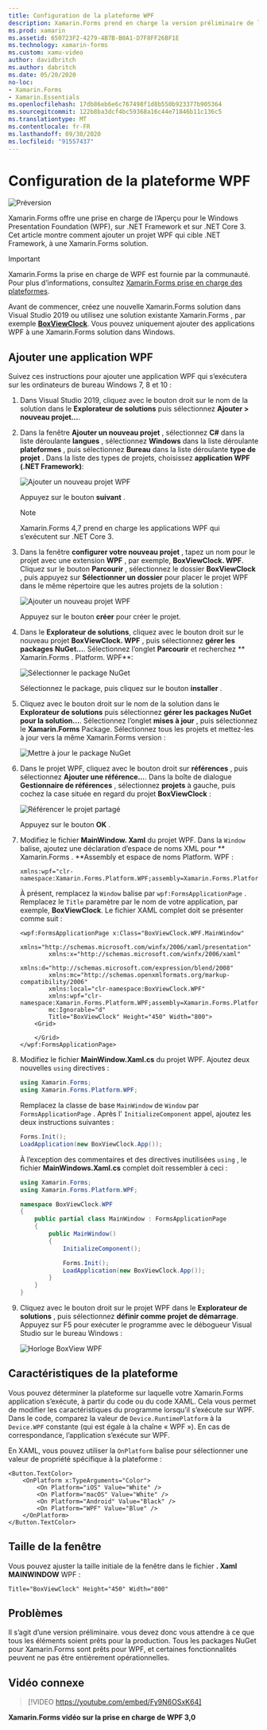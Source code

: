 ```yaml
---
title: Configuration de la plateforme WPF
description: Xamarin.Forms prend en charge la version préliminaire de la plateforme WPF.
ms.prod: xamarin
ms.assetid: 650723F2-4279-4B7B-B0A1-D7F8FF26BF1E
ms.technology: xamarin-forms
ms.custom: xamu-video
author: davidbritch
ms.author: dabritch
ms.date: 05/20/2020
no-loc:
- Xamarin.Forms
- Xamarin.Essentials
ms.openlocfilehash: 17db86eb6e6c767498f1d8b550b923377b905364
ms.sourcegitcommit: 122b8ba3dcf4bc59368a16c44e71846b11c136c5
ms.translationtype: MT
ms.contentlocale: fr-FR
ms.lasthandoff: 09/30/2020
ms.locfileid: "91557437"
---
```

# <a name="wpf-platform-setup"></a>Configuration de la plateforme WPF

![Préversion](~/media/shared/preview.png)

Xamarin.Forms offre une prise en charge de l’Aperçu pour le Windows Presentation Foundation (WPF), sur .NET Framework et sur .NET Core 3. Cet article montre comment ajouter un projet WPF qui cible .NET Framework, à une Xamarin.Forms solution.

> [!IMPORTANT]
> Xamarin.Forms la prise en charge de WPF est fournie par la communauté. Pour plus d’informations, consultez [ Xamarin.Forms prise en charge des plateformes](https://github.com/xamarin/Xamarin.Forms/wiki/Platform-Support).

Avant de commencer, créez une nouvelle Xamarin.Forms solution dans Visual Studio 2019 ou utilisez une solution existante Xamarin.Forms , par exemple [**BoxViewClock**](/samples/xamarin/xamarin-forms-samples/boxview-boxviewclock). Vous pouvez uniquement ajouter des applications WPF à une Xamarin.Forms solution dans Windows.

## <a name="add-a-wpf-application"></a>Ajouter une application WPF

Suivez ces instructions pour ajouter une application WPF qui s’exécutera sur les ordinateurs de bureau Windows 7, 8 et 10 :

1. Dans Visual Studio 2019, cliquez avec le bouton droit sur le nom de la solution dans le **Explorateur de solutions** puis sélectionnez **Ajouter > nouveau projet...**.

2. Dans la fenêtre **Ajouter un nouveau projet** , sélectionnez **C#** dans la liste déroulante **langues** , sélectionnez **Windows** dans la liste déroulante **plateformes** , puis sélectionnez **Bureau** dans la liste déroulante **type de projet** . Dans la liste des types de projets, choisissez **application WPF (.NET Framework)**:

    ![Ajouter un nouveau projet WPF](wpf-images/add-project.png "Ajouter un nouveau projet WPF")

    Appuyez sur le bouton **suivant** .

    > [!NOTE]
    > Xamarin.Forms 4,7 prend en charge les applications WPF qui s’exécutent sur .NET Core 3.

3. Dans la fenêtre **configurer votre nouveau projet** , tapez un nom pour le projet avec une extension **WPF** , par exemple, **BoxViewClock. WPF**. Cliquez sur le bouton **Parcourir** , sélectionnez le dossier **BoxViewClock** , puis appuyez sur **Sélectionner un dossier** pour placer le projet WPF dans le même répertoire que les autres projets de la solution :

    ![Ajouter un nouveau projet WPF](wpf-images/configure-project.png "Ajouter un nouveau projet WPF")

    Appuyez sur le bouton **créer** pour créer le projet.

4. Dans le **Explorateur de solutions**, cliquez avec le bouton droit sur le nouveau projet **BoxViewClock. WPF** , puis sélectionnez **gérer les packages NuGet...**. Sélectionnez l’onglet **Parcourir** et recherchez ** Xamarin.Forms . Platform. WPF**:

    ![Sélectionner le package NuGet](wpf-images/select-nuget-package.png "Sélectionner le package NuGet")

    Sélectionnez le package, puis cliquez sur le bouton **installer** .

5. Cliquez avec le bouton droit sur le nom de la solution dans le **Explorateur de solutions** puis sélectionnez **gérer les packages NuGet pour la solution...**. Sélectionnez l’onglet **mises à jour** , puis sélectionnez le **Xamarin.Forms** Package. Sélectionnez tous les projets et mettez-les à jour vers la même Xamarin.Forms version :

    ![Mettre à jour le package NuGet](wpf-images/update-nuget-package.png "Mettre à jour le package NuGet")

6. Dans le projet WPF, cliquez avec le bouton droit sur **références** , puis sélectionnez **Ajouter une référence...**. Dans la boîte de dialogue **Gestionnaire de références** , sélectionnez **projets** à gauche, puis cochez la case située en regard du projet **BoxViewClock** :

    ![Référencer le projet partagé](wpf-images/reference-shared-project.png "Référencer le projet partagé")

    Appuyez sur le bouton **OK** .

7. Modifiez le fichier **MainWindow. Xaml** du projet WPF. Dans la `Window` balise, ajoutez une déclaration d’espace de noms XML pour ** Xamarin.Forms . **Assembly et espace de noms Platform. WPF :

    ```xaml
    xmlns:wpf="clr-namespace:Xamarin.Forms.Platform.WPF;assembly=Xamarin.Forms.Platform.WPF"
    ```

    À présent, remplacez la `Window` balise par `wpf:FormsApplicationPage` . Remplacez le `Title` paramètre par le nom de votre application, par exemple, **BoxViewClock**. Le fichier XAML complet doit se présenter comme suit :

    ```xaml
    <wpf:FormsApplicationPage x:Class="BoxViewClock.WPF.MainWindow"
            xmlns="http://schemas.microsoft.com/winfx/2006/xaml/presentation"
            xmlns:x="http://schemas.microsoft.com/winfx/2006/xaml"
            xmlns:d="http://schemas.microsoft.com/expression/blend/2008"
            xmlns:mc="http://schemas.openxmlformats.org/markup-compatibility/2006"
            xmlns:local="clr-namespace:BoxViewClock.WPF"
            xmlns:wpf="clr-namespace:Xamarin.Forms.Platform.WPF;assembly=Xamarin.Forms.Platform.WPF"            
            mc:Ignorable="d"
            Title="BoxViewClock" Height="450" Width="800">
        <Grid>

        </Grid>
    </wpf:FormsApplicationPage>
    ```

8. Modifiez le fichier **MainWindow.Xaml.cs** du projet WPF. Ajoutez deux nouvelles `using` directives :

    ```csharp
    using Xamarin.Forms;
    using Xamarin.Forms.Platform.WPF;
    ```

    Remplacez la classe de base `MainWindow` de `Window` par `FormsApplicationPage` . Après l' `InitializeComponent` appel, ajoutez les deux instructions suivantes :

    ```csharp
    Forms.Init();
    LoadApplication(new BoxViewClock.App());
    ```

    À l’exception des commentaires et des directives inutilisées `using` , le fichier **MainWindows.Xaml.cs** complet doit ressembler à ceci :

    ```csharp
    using Xamarin.Forms;
    using Xamarin.Forms.Platform.WPF;

    namespace BoxViewClock.WPF
    {
        public partial class MainWindow : FormsApplicationPage
        {
            public MainWindow()
            {
                InitializeComponent();

                Forms.Init();
                LoadApplication(new BoxViewClock.App());
            }
        }
    }
    ```

9. Cliquez avec le bouton droit sur le projet WPF dans le **Explorateur de solutions** , puis sélectionnez **définir comme projet de démarrage**. Appuyez sur F5 pour exécuter le programme avec le débogueur Visual Studio sur le bureau Windows :

    ![Horloge BoxView WPF](wpf-images/wpf-boxviewclock.png "Horloge BoxView WPF" )

## <a name="platform-specifics"></a>Caractéristiques de la plateforme

Vous pouvez déterminer la plateforme sur laquelle votre Xamarin.Forms application s’exécute, à partir du code ou du code XAML. Cela vous permet de modifier les caractéristiques du programme lorsqu’il s’exécute sur WPF. Dans le code, comparez la valeur de `Device.RuntimePlatform` à la `Device.WPF` constante (qui est égale à la chaîne « WPF »). En cas de correspondance, l’application s’exécute sur WPF.

En XAML, vous pouvez utiliser la `OnPlatform` balise pour sélectionner une valeur de propriété spécifique à la plateforme :

```xaml
<Button.TextColor>
    <OnPlatform x:TypeArguments="Color">
        <On Platform="iOS" Value="White" />
        <On Platform="macOS" Value="White" />
        <On Platform="Android" Value="Black" />
        <On Platform="WPF" Value="Blue" />
    </OnPlatform>
</Button.TextColor>
```

## <a name="window-size"></a>Taille de la fenêtre

Vous pouvez ajuster la taille initiale de la fenêtre dans le fichier **. Xaml MAINWINDOW** WPF :

```xaml
Title="BoxViewClock" Height="450" Width="800"
```

## <a name="issues"></a>Problèmes

Il s’agit d’une version préliminaire. vous devez donc vous attendre à ce que tous les éléments soient prêts pour la production. Tous les packages NuGet pour Xamarin.Forms sont prêts pour WPF, et certaines fonctionnalités peuvent ne pas être entièrement opérationnelles.

## <a name="related-video"></a>Vidéo connexe

> [!VIDEO https://youtube.com/embed/Fy9N6OSxK64]

**Xamarin.Forms vidéo sur la prise en charge de WPF 3,0**